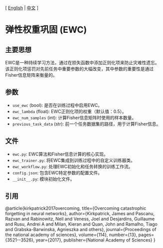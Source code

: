 [ [English](README.md) | [中文](README_zh.md) ]

# 弹性权重巩固 (EWC)

## 主要思想
EWC是一种持续学习方法，通过在损失函数中添加正则化项来防止灾难性遗忘。该正则化项惩罚对先前任务中重要参数的大幅改变，其中参数的重要性是通过Fisher信息矩阵来衡量的。

## 参数
- `use_ewc` (bool): 是否在训练过程中启用EWC。
- `ewc_lambda` (float): EWC正则化项的权重（默认值：0.5）。
- `ewc_num_samples` (int): 计算Fisher信息矩阵时使用的样本数量。
- `previous_task_data` (str): 前一个任务数据集的路径，用于计算Fisher信息。

## 文件
- `ewc.py`: EWC算法和Fisher信息计算的核心实现。
- `ewc_trainer.py`: 将EWC集成到训练过程中的自定义训练器类。
- `ewc_workflow.py`: 处理EWC初始化和任务转换的训练工作流。
- `config.json`: 包含EWC特定参数的配置文件。
- `__init__.py`: 模块初始化文件。

## 引用
@article{kirkpatrick2017overcoming,
  title={Overcoming catastrophic forgetting in neural networks},
  author={Kirkpatrick, James and Pascanu, Razvan and Rabinowitz, Neil and Veness, Joel and Desjardins, Guillaume and Rusu, Andrei A and Milan, Kieran and Quan, John and Ramalho, Tiago and Grabska-Barwinska, Agnieszka and others},
  journal={Proceedings of the national academy of sciences},
  volume={114},
  number={13},
  pages={3521--3526},
  year={2017},
  publisher={National Academy of Sciences}
} 